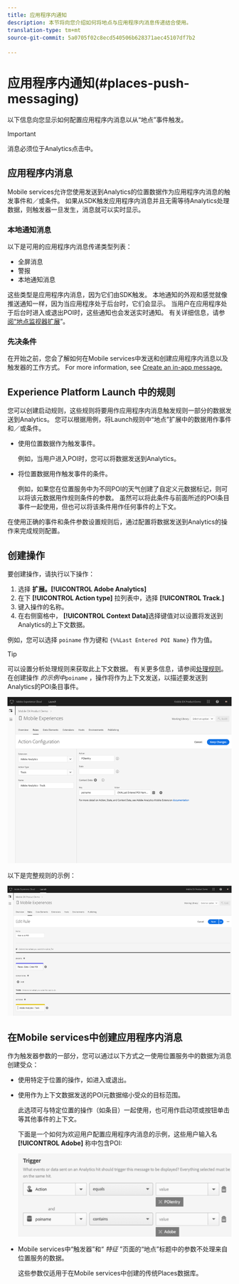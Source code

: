 ```yaml
---
title: 应用程序内通知
description: 本节将向您介绍如何将地点与应用程序内消息传递结合使用。
translation-type: tm+mt
source-git-commit: 5a0705f02c8ecd540506b628371aec45107df7b2

---
```



# 应用程序内通知(#places-push-messaging)

以下信息向您显示如何配置应用程序内消息以从“地点”事件触发。

>[!IMPORTANT]
>
>消息必须位于Analytics点击中。

## 应用程序内消息

Mobile services允许您使用发送到Analytics的位置数据作为应用程序内消息的触发事件和／或条件。 如果从SDK触发应用程序内消息并且无需等待Analytics处理数据，则触发器一旦发生，消息就可以实时显示。

### 本地通知消息

以下是可用的应用程序内消息传递类型列表：

* 全屏消息
* 警报
* 本地通知消息

这些类型是应用程序内消息，因为它们由SDK触发。 本地通知的外观和感觉就像推送通知一样，因为当应用程序处于后台时，它们会显示。 当用户在应用程序处于后台时进入或退出POI时，这些通知也会发送实时通知。 有关详细信息，请参 [阅“地点监视器扩展](/help/places-ext-aep-sdks/places-monitor-extension/places-monitor-extension.md)”。

### 先决条件

在开始之前，您会了解如何在Mobile services中发送和创建应用程序内消息以及触发器的工作方式。 For more information, see [Create an in-app message.](https://docs.adobe.com/content/help/en/mobile-services/using/messaging-ug/inapp-messages/t-in-app-message.html)

##  Experience Platform Launch 中的规则

您可以创建启动规则，这些规则将要用作应用程序内消息触发规则一部分的数据发送到Analytics。 您可以根据用例，将Launch规则中“地点”扩展中的数据用作事件和／或条件。

* 使用位置数据作为触发事件。

   例如，当用户进入POI时，您可以将数据发送到Analytics。

* 将位置数据用作触发事件的条件。

   例如，如果您在位置服务中为不同POI的天气创建了自定义元数据标记，则可以将该元数据用作规则条件的参数。 虽然可以将此条件与前面所述的POI条目事件一起使用，但也可以将该条件用作任何事件的上下文。

在使用正确的事件和条件参数设置规则后，通过配置将数据发送到Analytics的操作来完成规则配置。

## 创建操作

要创建操作，请执行以下操作：

1. 选择 **扩展。[!UICONTROL Adobe Analytics]**
1. 在下 **[!UICONTROL Action type]** 拉列表中，选择 **[!UICONTROL Track.]**
1. 键入操作的名称。
1. 在右侧窗格中， **[!UICONTROL Context Data]**&#x200B;选择键值对以设置将发送到Analytics的上下文数据。

例如，您可以选择 `poiname` 作为键和 `{%%Last Entered POI Name}` 作为值。

>[!TIP]
>
>可以设置分析处理规则来获取此上下文数据。 有关更多信息，请参阅[处理规则](https://docs.adobe.com/content/help/en/analytics/implementation/analytics-basics/ref-processing-rules.html)。在创建操作 *的示例中*`poiname` ，操作将作为上下文发送，以描述要发送到Analytics的POI条目事件。

![创建操作](/help/assets/configure-action.png)

以下是完整规则的示例：

![完整规则](/help/assets/create-a-rule.png)

## 在Mobile services中创建应用程序内消息

作为触发器参数的一部分，您可以通过以下方式之一使用位置服务中的数据为消息创建受众：

* 使用特定于位置的操作，如进入或退出。
* 使用作为上下文数据发送的POI元数据缩小受众的目标范围。

   此选项可与特定位置的操作（如条目）一起使用，也可用作启动项或按钮单击等其他事件的上下文。

   下面是一个如何为欢迎用户配置应用程序内消息的示例，这些用户输入名 **[!UICONTROL Adobe]** 称中包含POI:

   ![触发参数](/help/assets/trigger-parameters.png)

* Mobile services中“触发器”和“ *特征* ”页面的“地点”标题中的参数不处理来自位置服务的数据。

   这些参数仅适用于在Mobile services中创建的传统Places数据库。